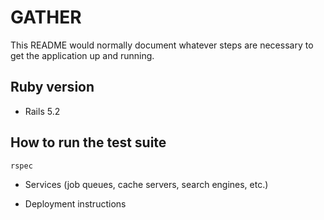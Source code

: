 # GATHER

This README would normally document whatever steps are necessary to get the
application up and running.

## Ruby version

- Rails 5.2

## How to run the test suite

`rspec`

- Services (job queues, cache servers, search engines, etc.)

- Deployment instructions
